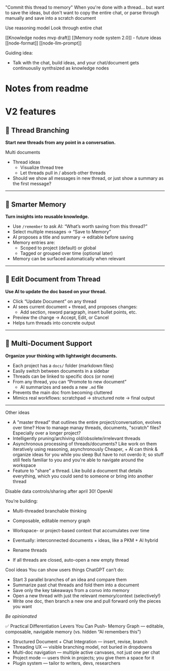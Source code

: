 "Commit this thread to memory"
When you're done with a thread... but want to save the ideas, but don't want to copy the entire chat, or parse through manually and save into a scratch document

Use reasoning model
Look through entire chat

[[Knowledge nodes mvp draft]]
[[Memory node system 2.0]] - future ideas
[[node-format]]
[[node-llm-prompt]]

Guiding idea:
- Talk with the chat, build ideas, and your chat/document gets continuousliy synthsized as knowledge nodes


# Notes from readme
# V2 features

## 🔀 Thread Branching

**Start new threads from any point in a conversation.**

Multi documents

- Thread ideas
  - Visualize thread tree
  - Let threads pull in / absorb other threads
- Should we show all messages in new thread, or just show a summary as the first message?

---

## 💾 Smarter Memory

**Turn insights into reusable knowledge.**

- Use `/remember` to ask AI: “What’s worth saving from this thread?”
- Select multiple messages → “Save to Memory”
- AI proposes a title and summary → editable before saving
- Memory entries are:
  - Scoped to project (default) or global
  - Tagged or grouped over time (optional later)
- Memory can be surfaced automatically when relevant

---

## 📝 Edit Document from Thread

**Use AI to update the doc based on your thread.**

- Click “Update Document” on any thread
- AI sees current document + thread, and proposes changes:
  - Add section, reword paragraph, insert bullet points, etc.
- Preview the change → Accept, Edit, or Cancel
- Helps turn threads into concrete output

---

## 📄 Multi-Document Support

**Organize your thinking with lightweight documents.**

- Each project has a `docs/` folder (markdown files)
- Easily switch between documents in a sidebar
- Threads can be linked to specific docs (or none)
- From any thread, you can “Promote to new document”
  - AI summarizes and seeds a new `.md` file
- Prevents the main doc from becoming cluttered
- Mimics real workflows: scratchpad → structured note → final output


---

Other ideas
- A "master thread" that outlines the entire project/conversation, evolves over time? 
  How to manage manay threads, documents, "scratch" files? Especially over a longer project?
- Intelligently pruning/archiving old/obsolete/irrelevant threads
- Asynchronous processing of threads/documents? Like work on them iteratively using reasoning, asynchronously
  Cheaper, + AI can think & organize ideas for you while you sleep
  But have to not overdo it; so stuff still feels familiar to you and you're able to navigate around the workspace
- Feature to "share" a thread. Like build a document that details everything, which you could send to someone or bring into another thread

Disable data controls/sharing after april 30! OpenAI

You’re building:
- Multi-threaded branchable thinking
- Composable, editable memory graph
- Workspace- or project-based context that accumulates over time
- Eventually: interconnected documents + ideas, like a PKM + AI hybrid

- Rename threads
- If all threads are closed, auto-open a new empty thread


Cool ideas
You can show users things ChatGPT can’t do:
- Start 3 parallel branches of an idea and compare them
- Summarize past chat threads and fold them into a document
- Save only the key takeaways from a convo into memory
- Open a new thread with just the relevant memory/context (selectively!)
- Write one doc, then branch a new one and pull forward only the pieces you want

*Be opinionated*

✅ Practical Differentiation Levers You Can Push- Memory Graph — editable, composable, navigable memory (vs. hidden “AI remembers this”)
- Structured Document + Chat Integration — insert, revise, branch
- Threading UX — visible branching model, not buried in dropdowns
- Multi-doc navigation — multiple active canvases, not just one per chat
- Project mode — users think in projects; you give them a space for it
- Plugin system — tailor to writers, devs, researchers

